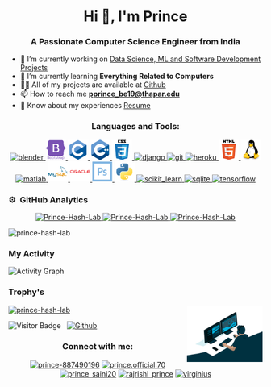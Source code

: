 <h1 align="center">Hi 👋, I'm Prince</h1>
<h3 align="center">A Passionate Computer Science Engineer from India</h3>

- 🔭 I’m currently working on [Data Science, ML  and Software Development Projects](https://github.com/Prince-hash-lab)
- 🌱 I’m currently learning **Everything Related to Computers**
- 👨‍💻 All of my projects are available at [Github](https://github.com/Prince-hash-lab)
- 📫 How to reach me **pprince_be19@thapar.edu**
- 📄 Know about my experiences [Resume](https://drive.google.com/file/d/1lDPUNFh5XqwH4kl0-AoToiw8aKA5Gmdh/view?usp=share_link)

<h3 align="center">Languages and Tools:</h3>
<p align="center"> <a href="https://www.blender.org/" target="_blank" rel="noreferrer"> <img src="https://download.blender.org/branding/community/blender_community_badge_white.svg" alt="blender" width="40" height="40"/> </a> <a href="https://getbootstrap.com" target="_blank" rel="noreferrer"> <img src="https://raw.githubusercontent.com/devicons/devicon/master/icons/bootstrap/bootstrap-plain-wordmark.svg" alt="bootstrap" width="40" height="40"/> </a> <a href="https://www.cprogramming.com/" target="_blank" rel="noreferrer"> <img src="https://raw.githubusercontent.com/devicons/devicon/master/icons/c/c-original.svg" alt="c" width="40" height="40"/> </a> <a href="https://www.w3schools.com/cpp/" target="_blank" rel="noreferrer"> <img src="https://raw.githubusercontent.com/devicons/devicon/master/icons/cplusplus/cplusplus-original.svg" alt="cplusplus" width="40" height="40"/> </a> <a href="https://www.w3schools.com/css/" target="_blank" rel="noreferrer"> <img src="https://raw.githubusercontent.com/devicons/devicon/master/icons/css3/css3-original-wordmark.svg" alt="css3" width="40" height="40"/> </a> <a href="https://www.djangoproject.com/" target="_blank" rel="noreferrer"> <img src="https://cdn.worldvectorlogo.com/logos/django.svg" alt="django" width="40" height="40"/> </a> <a href="https://git-scm.com/" target="_blank" rel="noreferrer"> <img src="https://www.vectorlogo.zone/logos/git-scm/git-scm-icon.svg" alt="git" width="40" height="40"/> </a> <a href="https://heroku.com" target="_blank" rel="noreferrer"> <img src="https://www.vectorlogo.zone/logos/heroku/heroku-icon.svg" alt="heroku" width="40" height="40"/> </a> <a href="https://www.w3.org/html/" target="_blank" rel="noreferrer"> <img src="https://raw.githubusercontent.com/devicons/devicon/master/icons/html5/html5-original-wordmark.svg" alt="html5" width="40" height="40"/> </a> <a href="https://www.linux.org/" target="_blank" rel="noreferrer"> <img src="https://raw.githubusercontent.com/devicons/devicon/master/icons/linux/linux-original.svg" alt="linux" width="40" height="40"/> </a> <a href="https://www.mathworks.com/" target="_blank" rel="noreferrer"> <img src="https://upload.wikimedia.org/wikipedia/commons/2/21/Matlab_Logo.png" alt="matlab" width="40" height="40"/> </a> <a href="https://www.mysql.com/" target="_blank" rel="noreferrer"> <img src="https://raw.githubusercontent.com/devicons/devicon/master/icons/mysql/mysql-original-wordmark.svg" alt="mysql" width="40" height="40"/> </a> <a href="https://www.oracle.com/" target="_blank" rel="noreferrer"> <img src="https://raw.githubusercontent.com/devicons/devicon/master/icons/oracle/oracle-original.svg" alt="oracle" width="40" height="40"/> </a> <a href="https://www.photoshop.com/en" target="_blank" rel="noreferrer"> <img src="https://raw.githubusercontent.com/devicons/devicon/master/icons/photoshop/photoshop-line.svg" alt="photoshop" width="40" height="40"/> </a> <a href="https://www.python.org" target="_blank" rel="noreferrer"> <img src="https://raw.githubusercontent.com/devicons/devicon/master/icons/python/python-original.svg" alt="python" width="40" height="40"/> </a> <a href="https://scikit-learn.org/" target="_blank" rel="noreferrer"> <img src="https://upload.wikimedia.org/wikipedia/commons/0/05/Scikit_learn_logo_small.svg" alt="scikit_learn" width="40" height="40"/> </a> <a href="https://www.sqlite.org/" target="_blank" rel="noreferrer"> <img src="https://www.vectorlogo.zone/logos/sqlite/sqlite-icon.svg" alt="sqlite" width="40" height="40"/> </a> <a href="https://www.tensorflow.org" target="_blank" rel="noreferrer"> <img src="https://www.vectorlogo.zone/logos/tensorflow/tensorflow-icon.svg" alt="tensorflow" width="40" height="40"/> </a> </p>

### ⚙️ &nbsp;GitHub Analytics
<a href="https://github.com/Prince-Hash-Lab">
<p align="center">
<img src="https://github-readme-stats.vercel.app/api?username=Prince-Hash-Lab&show_icons=true&theme=dracula" alt="Prince-Hash-Lab" style="width:33%;"/>
<!-- <img src="https://github-readme-stats.vercel.app/api/top-langs/?username=Prince-Hash-Lab&theme=dracula&hide=java,html,tex&langs_count=3&count_private=true" alt="Prince-Hash-Lab" style="width:33%;"/> -->
  
<img src="https://github-readme-stats.vercel.app/api/top-langs/?username=Prince-Hash-Lab&theme=dracula&hide=TeX&layout=compact" alt="Prince-Hash-Lab" style="width:33%;"/>
<!--   &layout=compact -->
  <img src="https://github-readme-streak-stats.herokuapp.com/?user=Prince-Hash-Lab&layout=compact&theme=dracula" alt="Prince-Hash-Lab" style="width:33%;"/>
<!--   <img align="center" src="https://github-readme-stats.vercel.app/api/top-langs/?username=Aanvikshiki&hide=java,html,tex&theme=dracula&langs_count=3&count_private=true" /> -->
</a>
</p>
</a>

<!-- 
<h3 align="center">Connect with me:</h3>
<p align="center">
<a href="https://linkedin.com/in/prince-887490196" target="blank"><img align="center" src="https://raw.githubusercontent.com/rahuldkjain/github-profile-readme-generator/master/src/images/icons/Social/linked-in-alt.svg" alt="prince-887490196" height="30" width="40" /></a>
<a href="https://instagram.com/prince.official.70" target="blank"><img align="center" src="https://raw.githubusercontent.com/rahuldkjain/github-profile-readme-generator/master/src/images/icons/Social/instagram.svg" alt="prince.official.70" height="30" width="40" /></a>
<a href="https://www.codechef.com/users/prince_saini20" target="blank"><img align="center" src="https://cdn.jsdelivr.net/npm/simple-icons@3.1.0/icons/codechef.svg" alt="prince_saini20" height="30" width="40" /></a>
<a href="https://www.leetcode.com/rajrishi_prince" target="blank"><img align="center" src="https://raw.githubusercontent.com/rahuldkjain/github-profile-readme-generator/master/src/images/icons/Social/leet-code.svg" alt="rajrishi_prince" height="30" width="40" /></a>
<a href="https://auth.geeksforgeeks.org/user/virginius" target="blank"><img align="center" src="https://raw.githubusercontent.com/rahuldkjain/github-profile-readme-generator/master/src/images/icons/Social/geeks-for-geeks.svg" alt="virginius" height="30" width="40" /></a>
</p> -->

<p align="left"> <img src="https://komarev.com/ghpvc/?username=prince-hash-lab&label=Profile%20views&color=0e75b6&style=flat" alt="prince-hash-lab" />  </p>

<h3> My Activity</h3> 

![Activity Graph](https://activity-graph.herokuapp.com/graph?username=prince-hash-lab&theme=github&area=true&custom_title=Prince's%20Activity&hide_border=true)


<h3>Trophy's</h3> 

<p align="left"> <a href="https://github.com/ryo-ma/github-profile-trophy"><img src="https://github-profile-trophy.vercel.app/?username=prince-hash-lab" alt="prince-hash-lab" /></a> 
<img align="right" width="150"  alt="Code"  src="https://github.com/Aanvikshiki/Aanvikshiki/blob/main/code.gif"/>
<!-- </p> -->
<!-- <img align="right" width="150" height="100" src="https://github.com/Aanvikshiki/Aanvikshiki/blob/main/function.gif"/> -->
</p>

![Visitor Badge](https://visitor-badge.laobi.icu/badge?page_id=Prince-Hash-Lab) &nbsp; [![Github](https://img.shields.io/github/followers/Prince-Hash-Lab?label=Follow&style=social)](https://github.com/Prince-Hash-Lab)

<h3 align="center">Connect with me:</h3>
<p align="center">
<a href="https://linkedin.com/in/prince-887490196" target="blank"><img align="center" src="https://raw.githubusercontent.com/rahuldkjain/github-profile-readme-generator/master/src/images/icons/Social/linked-in-alt.svg" alt="prince-887490196" height="30" width="40" /></a>
<a href="https://instagram.com/prince.official.70" target="blank"><img align="center" src="https://raw.githubusercontent.com/rahuldkjain/github-profile-readme-generator/master/src/images/icons/Social/instagram.svg" alt="prince.official.70" height="30" width="40" /></a>
<a href="https://www.codechef.com/users/prince_saini20" target="blank"><img align="center" src="https://cdn.jsdelivr.net/npm/simple-icons@3.1.0/icons/codechef.svg" alt="prince_saini20" height="30" width="40" /></a>
<a href="https://www.leetcode.com/rajrishi_prince" target="blank"><img align="center" src="https://raw.githubusercontent.com/rahuldkjain/github-profile-readme-generator/master/src/images/icons/Social/leet-code.svg" alt="rajrishi_prince" height="30" width="40" /></a>
<a href="https://auth.geeksforgeeks.org/user/virginius" target="blank"><img align="center" src="https://raw.githubusercontent.com/rahuldkjain/github-profile-readme-generator/master/src/images/icons/Social/geeks-for-geeks.svg" alt="virginius" height="30" width="40" /></a>
</p>
